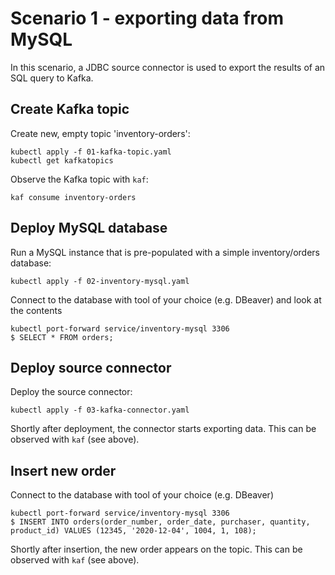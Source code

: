 # Scenario 1 - exporting data from MySQL

In this scenario, a JDBC source connector is used to export the results of an SQL query to Kafka. 

## Create Kafka topic

Create new, empty topic 'inventory-orders':

    kubectl apply -f 01-kafka-topic.yaml
    kubectl get kafkatopics
    
Observe the Kafka topic with `kaf`:

    kaf consume inventory-orders

## Deploy MySQL database

Run a MySQL instance that is pre-populated with a simple inventory/orders database:

    kubectl apply -f 02-inventory-mysql.yaml

Connect to the database with tool of your choice (e.g. DBeaver) and look at the contents

    kubectl port-forward service/inventory-mysql 3306
    $ SELECT * FROM orders;

## Deploy source connector

Deploy the source connector:

    kubectl apply -f 03-kafka-connector.yaml

Shortly after deployment, the connector starts exporting data.
This can be observed with `kaf` (see above).

## Insert new order

Connect to the database with tool of your choice (e.g. DBeaver)

    kubectl port-forward service/inventory-mysql 3306
    $ INSERT INTO orders(order_number, order_date, purchaser, quantity, product_id) VALUES (12345, '2020-12-04', 1004, 1, 108);

Shortly after insertion, the new order appears on the topic.
This can be observed with `kaf` (see above).
